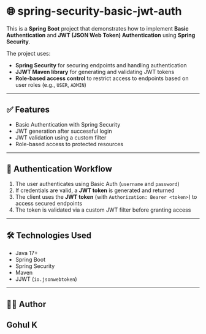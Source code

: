 # 🌐 spring-security-basic-jwt-auth

This is a **Spring Boot** project that demonstrates how to implement **Basic Authentication** and **JWT (JSON Web Token) Authentication** using **Spring Security**.

The project uses:
- **Spring Security** for securing endpoints and handling authentication
- **JJWT Maven library** for generating and validating JWT tokens
- **Role-based access control** to restrict access to endpoints based on user roles (e.g., `USER`, `ADMIN`)

---

## ✅ Features

- Basic Authentication with Spring Security
- JWT generation after successful login
- JWT validation using a custom filter
- Role-based access to protected resources

---

## 🔐 Authentication Workflow

1. The user authenticates using Basic Auth (`username` and `password`)
2. If credentials are valid, a **JWT token** is generated and returned
3. The client uses the **JWT token** (with `Authorization: Bearer <token>`) to access secured endpoints
4. The token is validated via a custom JWT filter before granting access

---

## 🛠️ Technologies Used

- Java 17+
- Spring Boot
- Spring Security
- Maven
- JJWT (`io.jsonwebtoken`)

---

## 👨‍💻 Author

**Gohul K**
---

